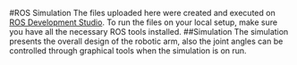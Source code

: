 #ROS Simulation
The files uploaded here were created and executed on [ROS Development Studio](https://www.theconstructsim.com/).
To run the files on your local setup, make sure you have all the necessary ROS tools installed.
##Simulation
The simulation presents the overall design of the robotic arm, also the joint angles can be controlled through graphical tools when the simulation is on run. 
